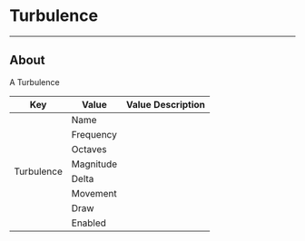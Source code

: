 # Turbulence

___

## About

A Turbulence

<table><thead>
  <tr>
    <th>Key</th>
    <th>Value</th>
    <th>Value Description</th>
  </tr></thead>
<tbody>
  <tr>
    <td rowspan="8">Turbulence</td>
    <td>Name</td>
    <td></td>
  </tr>
  <tr>
    <td>Frequency</td>
    <td></td>
  </tr>
  <tr>
    <td>Octaves</td>
    <td></td>
  </tr>
  <tr>
    <td>Magnitude</td>
    <td></td>
  </tr>
  <tr>
    <td>Delta</td>
    <td></td>
  </tr>
  <tr>
    <td>Movement</td>
    <td></td>
  </tr>
  <tr>
    <td>Draw</td>
    <td></td>
  </tr>
  <tr>
    <td>Enabled</td>
    <td></td>
  </tr>
</tbody>
</table>
